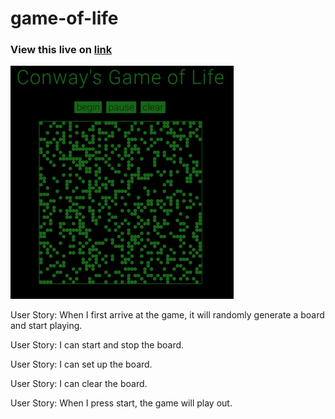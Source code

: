 # game-of-life

### View this live on [link](https://yuchiu.github.io/game-of-life/)

![demo](https://github.com/yuchiu/game-of-life/blob/master/demo.gif) 

User Story: When I first arrive at the game, it will randomly generate a board and start playing.

User Story: I can start and stop the board.

User Story: I can set up the board.

User Story: I can clear the board.

User Story: When I press start, the game will play out.
